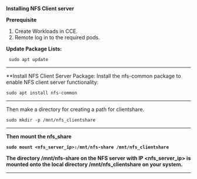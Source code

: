 **Installing NFS Client server**

**Prerequisite**

1. Create Workloads in CCE.
2. Remote log in to the required pods.



**Update Package Lists:**


```
 sudo apt update
```
-----------------------------

**Install NFS Client Server Package:
Install the nfs-common package to enable NFS client server functionality:

```
sudo apt install nfs-common
```

---

Then make a directory for creating a path for clientshare.

```
sudo mkdir -p /mnt/nfs_clientshare
```

---

<b>Then mount the nfs_share<b>

```
sudo mount <nfs_server_ip>:/mnt/nfs-share /mnt/nfs_clientshare
```

The directory /mnt/nfs-share on the NFS server with IP <nfs_server_ip> is mounted onto the local directory /mnt/nfs_clientshare on your system.

---
